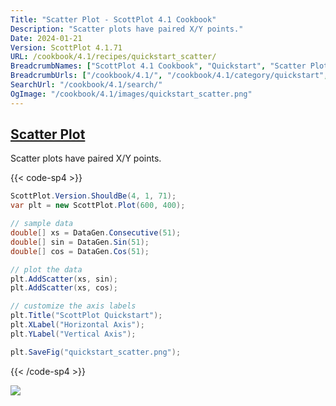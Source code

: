 ```yaml
---
Title: "Scatter Plot - ScottPlot 4.1 Cookbook"
Description: "Scatter plots have paired X/Y points."
Date: 2024-01-21
Version: ScottPlot 4.1.71
URL: /cookbook/4.1/recipes/quickstart_scatter/
BreadcrumbNames: ["ScottPlot 4.1 Cookbook", "Quickstart", "Scatter Plot"]
BreadcrumbUrls: ["/cookbook/4.1/", "/cookbook/4.1/category/quickstart", "/cookbook/4.1/recipes/quickstart_scatter/"]
SearchUrl: "/cookbook/4.1/search/"
OgImage: "/cookbook/4.1/images/quickstart_scatter.png"
---
```


<h2><a id='scatter-plot' href='/cookbook/4.1/recipes/quickstart_scatter/'>Scatter Plot</a></h2>

Scatter plots have paired X/Y points.

{{< code-sp4 >}}

```cs
ScottPlot.Version.ShouldBe(4, 1, 71);
var plt = new ScottPlot.Plot(600, 400);

// sample data
double[] xs = DataGen.Consecutive(51);
double[] sin = DataGen.Sin(51);
double[] cos = DataGen.Cos(51);

// plot the data
plt.AddScatter(xs, sin);
plt.AddScatter(xs, cos);

// customize the axis labels
plt.Title("ScottPlot Quickstart");
plt.XLabel("Horizontal Axis");
plt.YLabel("Vertical Axis");

plt.SaveFig("quickstart_scatter.png");
```

{{< /code-sp4 >}}

<img src='../../images/quickstart_scatter.png' class='d-block mx-auto my-5' />


